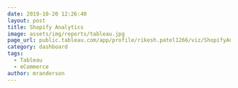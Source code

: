 ```yaml
---
date: 2019-10-20 12:26:40
layout: post
title: Shopify Analytics
image: assets/img/reports/tableau.jpg
page_url: public.tableau.com/app/profile/rikesh.patel1266/viz/ShopifyAnalysis_17145088163200/KPIOverview
category: dashboard
tags:
  - Tableau
  - eCommerce
author: mranderson
---
```







